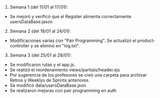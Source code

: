 1. Semana 1 (del 11/01 al 17/01):

-   Se mejoró y verificó que el Register alimenta correctamente usersDataBase.jason

2. Semana 2 (del 18/01 al 24/01):

-   Modificaciones varias con "Pair Programming". Se actualizó el product-controller y se eliminó en "log.txt".

3. Semana 3 (del 25/01 al 28/01):

-   Se modificaron rutas y el app.js.
-   Se realizó el reordenamiento views/partials/header.ejs
-   Por sugerencia de los profesores se creó una carpeta para archivar Retros y Weeklys de Sprints anteriores.
-   Se modificó data/usersDataBase.json
-   Se realizaron mejoras con pair programming en auth
